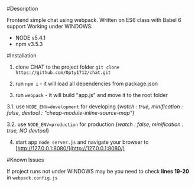 #Description

Frontend simple chat using webpack. Written on ES6 class with Babel 6 support
Working under WINDOWS:
* NODE v5.4.1
* npm v3.5.3




#Installation

1. clone CHAT to the project folder `git clone https://github.com/Opty1712/chat.git`

2. run `npm i` - it will load all dependencies from package.json

3. run `webpack` - it will build "app.js" and move it to the root folder

  3.1. use `NODE_ENV=development` for developing {*watch : true, minification : false, devtool : "cheap-module-inline-source-map"*}

  3.2. use `NODE_ENV=production` for production {*watch : false, minification : true, NO devtool*}

4. start app `node server.js` and navigate your browser to [http://127.0.0.1:8080/](http://127.0.0.1:8080/)



#Known Issues

If project runs not under WINDOWS may be you need to check **lines 19-20** in `webpack.config.js`
